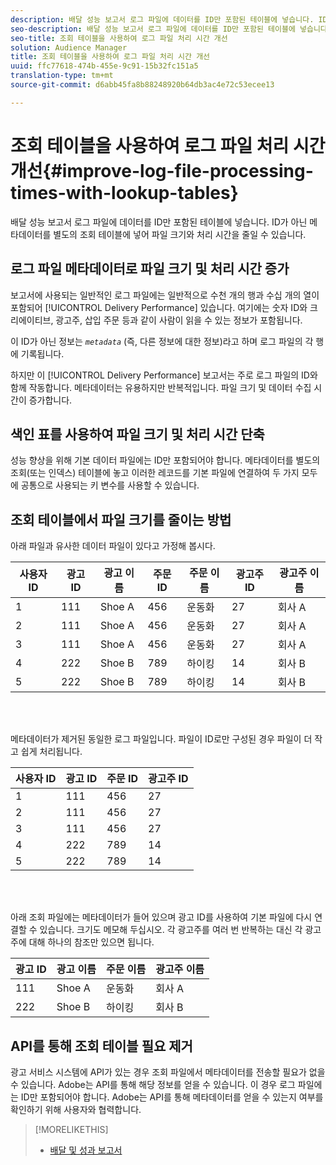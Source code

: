 ```yaml
---
description: 배달 성능 보고서 로그 파일에 데이터를 ID만 포함된 테이블에 넣습니다. ID가 아닌 메타데이터를 별도의 조회 테이블에 넣어 파일 크기와 처리 시간을 줄일 수 있습니다.
seo-description: 배달 성능 보고서 로그 파일에 데이터를 ID만 포함된 테이블에 넣습니다. ID가 아닌 메타데이터를 별도의 조회 테이블에 넣어 파일 크기와 처리 시간을 줄일 수 있습니다.
seo-title: 조회 테이블을 사용하여 로그 파일 처리 시간 개선
solution: Audience Manager
title: 조회 테이블을 사용하여 로그 파일 처리 시간 개선
uuid: ffc77618-474b-455e-9c91-15b32fc151a5
translation-type: tm+mt
source-git-commit: d6abb45fa8b88248920b64db3ac4e72c53ecee13

---
```



# 조회 테이블을 사용하여 로그 파일 처리 시간 개선{#improve-log-file-processing-times-with-lookup-tables}

배달 성능 보고서 로그 파일에 데이터를 ID만 포함된 테이블에 넣습니다. ID가 아닌 메타데이터를 별도의 조회 테이블에 넣어 파일 크기와 처리 시간을 줄일 수 있습니다.

<!-- 

c_lookup_tables.xml

 -->

## 로그 파일 메타데이터로 파일 크기 및 처리 시간 증가

보고서에 사용되는 일반적인 로그 파일에는 일반적으로 수천 개의 행과 수십 개의 열이 포함되어 [!UICONTROL Delivery Performance] 있습니다. 여기에는 숫자 ID와 크리에이티브, 광고주, 삽입 주문 등과 같이 사람이 읽을 수 있는 정보가 포함됩니다.

이 ID가 아닌 정보는 *`metadata`* (즉, 다른 정보에 대한 정보)라고 하며 로그 파일의 각 행에 기록됩니다.

하지만 이 [!UICONTROL Delivery Performance] 보고서는 주로 로그 파일의 ID와 함께 작동합니다. 메타데이터는 유용하지만 반복적입니다. 파일 크기 및 데이터 수집 시간이 증가합니다.

## 색인 표를 사용하여 파일 크기 및 처리 시간 단축

성능 향상을 위해 기본 데이터 파일에는 ID만 포함되어야 합니다. 메타데이터를 별도의 조회(또는 인덱스) 테이블에 놓고 이러한 레코드를 기본 파일에 연결하여 두 가지 모두에 공통으로 사용되는 키 변수를 사용할 수 있습니다.

## 조회 테이블에서 파일 크기를 줄이는 방법

아래 파일과 유사한 데이터 파일이 있다고 가정해 봅시다.

| 사용자 ID | 광고 ID | 광고 이름 | 주문 ID | 주문 이름 | 광고주 ID | 광고주 이름 |
|---|---|---|---|---|---|---|
| 1 | 111 | Shoe A | 456 | 운동화 | 27 | 회사 A |
| 2 | 111 | Shoe A | 456 | 운동화 | 27 | 회사 A |
| 3 | 111 | Shoe A | 456 | 운동화 | 27 | 회사 A |
| 4 | 222 | Shoe B | 789 | 하이킹 | 14 | 회사 B |
| 5 | 222 | Shoe B | 789 | 하이킹 | 14 | 회사 B |

<br> 

메타데이터가 제거된 동일한 로그 파일입니다. 파일이 ID로만 구성된 경우 파일이 더 작고 쉽게 처리됩니다.

| 사용자 ID | 광고 ID | 주문 ID | 광고주 ID |
|---|---|---|---|
| 1 | 111 | 456 | 27 |
| 2 | 111 | 456 | 27 |
| 3 | 111 | 456 | 27 |
| 4 | 222 | 789 | 14 |
| 5 | 222 | 789 | 14 |

<br> 

아래 조회 파일에는 메타데이터가 들어 있으며 광고 ID를 사용하여 기본 파일에 다시 연결할 수 있습니다. 크기도 메모해 두십시오. 각 광고주를 여러 번 반복하는 대신 각 광고주에 대해 하나의 참조만 있으면 됩니다.

| 광고 ID | 광고 이름 | 주문 이름 | 광고주 이름 |
|---|---|---|---|
| 111 | Shoe A | 운동화 | 회사 A |
| 222 | Shoe B | 하이킹 | 회사 B |

## API를 통해 조회 테이블 필요 제거

광고 서비스 시스템에 API가 있는 경우 조회 파일에서 메타데이터를 전송할 필요가 없을 수 있습니다. Adobe는 API를 통해 해당 정보를 얻을 수 있습니다. 이 경우 로그 파일에는 ID만 포함되어야 합니다. Adobe는 API를 통해 메타데이터를 얻을 수 있는지 여부를 확인하기 위해 사용자와 협력합니다.

>[!MORELIKETHIS]
>
>* [배달 및 성과 보고서](../../reporting/dynamic-reports/delivery-performance-report.md)

